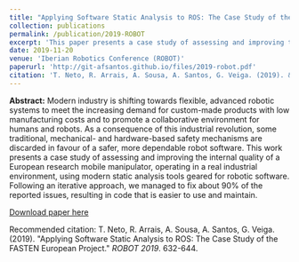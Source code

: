```yaml
---
title: "Applying Software Static Analysis to ROS: The Case Study of the FASTEN European Project"
collection: publications
permalink: /publication/2019-ROBOT
excerpt: 'This paper presents a case study of assessing and improving the internal quality of a European research mobile manipulator using HAROS.'
date: 2019-11-20
venue: 'Iberian Robotics Conference (ROBOT)'
paperurl: 'http://git-afsantos.github.io/files/2019-robot.pdf'
citation: 'T. Neto, R. Arrais, A. Sousa, A. Santos, G. Veiga. (2019). &quot;Applying Software Static Analysis to ROS: The Case Study of the FASTEN European Project.&quot; <i>ROBOT 2019</i>. 632-644.'
---
```

**Abstract:**
Modern industry is shifting towards flexible, advanced robotic systems to meet the increasing demand for custom-made products with low manufacturing costs and to promote a collaborative environment for humans and robots. As a consequence of this industrial revolution, some traditional, mechanical- and hardware-based safety mechanisms are discarded in favour of a safer, more dependable robot software. This work presents a case study of assessing and improving the internal quality of a European research mobile manipulator, operating in a real industrial environment, using modern static analysis tools geared for robotic software. Following an iterative approach, we managed to fix about 90% of the reported issues, resulting in code that is easier to use and maintain.

[Download paper here](http://git-afsantos.github.io/files/2019-robot.pdf)

Recommended citation: T. Neto, R. Arrais, A. Sousa, A. Santos, G. Veiga. (2019). &quot;Applying Software Static Analysis to ROS: The Case Study of the FASTEN European Project.&quot; <i>ROBOT 2019</i>. 632-644.
